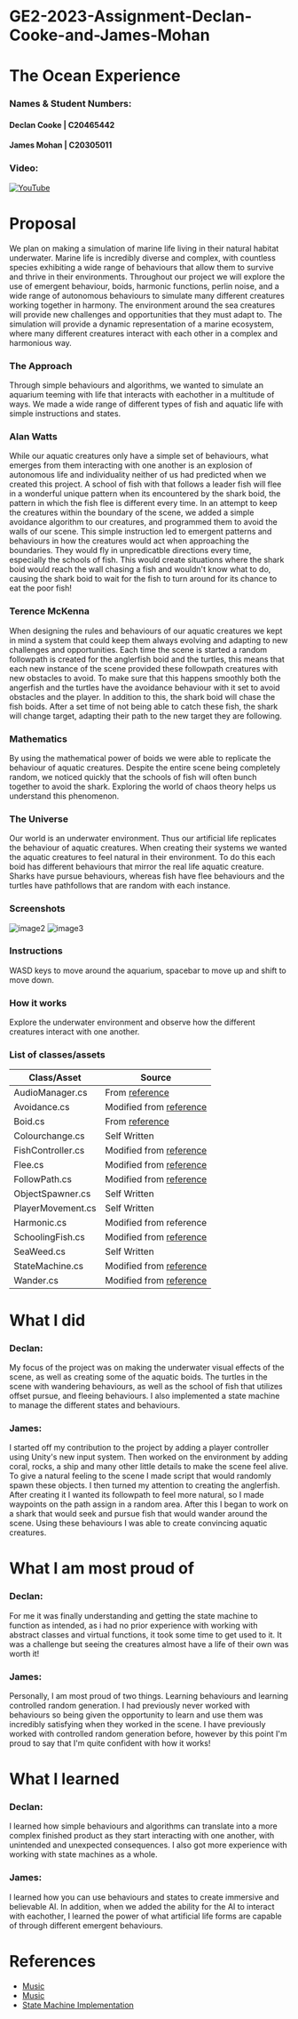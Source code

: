 # GE2-2023-Assignment-Declan-Cooke-and-James-Mohan

# The Ocean Experience

### Names & Student Numbers:
#### Declan Cooke | C20465442
#### James Mohan | C20305011

### Video: 
[![YouTube](https://cdn.discordapp.com/attachments/791490719700221952/1102687691084144681/OceanE1.JPG)](https://youtu.be/NhVqAsyVCXw)

# Proposal
We plan on making a simulation of marine life living in their natural habitat underwater. Marine life is incredibly diverse and complex, with countless species exhibiting a wide range of behaviours that allow them to survive and thrive in their environments. Throughout our project we will explore the use of emergent behaviour, boids, harmonic functions, perlin noise, and a wide range of autonomous behaviours to simulate many different creatures working together in harmony. The environment around the sea creatures will provide new challenges and opportunities that they must adapt to. The simulation will provide a dynamic representation of a marine ecosystem, where many different creatures interact with each other in a complex and harmonious way.

### The Approach
Through simple behaviours and algorithms, we wanted to simulate an aquarium teeming with life that interacts with eachother in a multitude of ways. We made a wide range of different types of fish and aquatic life with simple instructions and states. 


### Alan Watts
While our aquatic creatures only have a simple set of behaviours, what emerges from them interacting with one another is an explosion of autonomous life and individuality neither of us had predicted when we created this project. A school of fish with that follows a leader fish will flee in a wonderful unique pattern when its encountered by the shark boid, the pattern in which the fish flee is different every time. In an attempt to keep the creatures within the boundary of the scene, we added a simple avoidance algorithm to our creatures, and programmed them to avoid the walls of our scene. This simple instruction led to emergent patterns and behaviours in how the creatures would act when approaching the boundaries. They would fly in unpredicatble directions every time, especially the schools of fish. This would create situations where the shark boid would reach the wall chasing a fish and wouldn't know what to do, causing the shark boid to wait for the fish to turn around for  its chance to eat the poor fish! 

### Terence McKenna
When designing the rules and behaviours of our aquatic creatures we kept in mind a system that could keep them always evolving and adapting to new challenges and opportunities. Each time the scene is started a random followpath is created for the anglerfish boid and the turtles, this means that each new instance of the scene provided these followpath creatures with new obstacles to avoid. To make sure that this happens smoothly both the angerfish and the turtles have the avoidance behaviour with it set to avoid obstacles and the player. In addition to this, the shark boid will chase the fish boids. After a set time of not being able to catch these fish, the shark will change target, adapting their path to the new target they are following.

### Mathematics
By using the mathematical power of boids we were able to replicate the behaviour of aquatic creatures. Despite the entire scene being completely random, we noticed quickly that the schools of fish will often bunch together to avoid the shark. Exploring the world of chaos theory helps us understand this phenomenon.

### The Universe
Our world is an underwater environment. Thus our artificial life replicates the behaviour of aquatic creatures. When creating their systems we wanted the aquatic creatures to feel natural in their environment. To do this each boid has different behaviours that mirror the real life aquatic creature. Sharks have pursue behaviours, whereas fish have flee behaviours and the turtles have pathfollows that are random with each instance.


### Screenshots
![image2](https://cdn.discordapp.com/attachments/791490719700221952/1102687691331616808/OceanE2.JPG)
![image3](https://cdn.discordapp.com/attachments/791490719700221952/1102687691558096987/OceanE3.JPG)

### Instructions
WASD keys to move around the aquarium, spacebar to move up and shift to move down.

### How it works
Explore the underwater environment and observe how the different creatures interact with one another.

### List of classes/assets

| **Class/Asset** | **Source** |
|----------------|-----------------------|
|AudioManager.cs| From [reference](https://www.youtube.com/watch?v=6OT43pvUyfY&ab_channel=Brackeys)|
|Avoidance.cs| Modified from [reference](https://github.com/skooter500/GE2-2021-2022)|
|Boid.cs| From [reference](https://github.com/skooter500/GE2-2021-2022)|
|Colourchange.cs| Self Written|
|FishController.cs| Modified from [reference](https://github.com/skooter500/GE2-2021-2022)|
|Flee.cs| Modified from [reference](https://github.com/skooter500/GE2-2021-2022)|
|FollowPath.cs| Modified from [reference](https://github.com/skooter500/GE2-2021-2022)|
|ObjectSpawner.cs| Self Written|
|PlayerMovement.cs| Self Written|
|Harmonic.cs| Modified from reference|
|SchoolingFish.cs| Modified from [reference](https://github.com/skooter500/GE2-2021-2022)|
|SeaWeed.cs| Self Written|
|StateMachine.cs |Modified from [reference](https://github.com/skooter500/GE2-2021-2022)|
|Wander.cs| Modified from [reference](https://github.com/skooter500/GE2-2021-2022)|



# What I did
### Declan:
My focus of the project was on making the underwater visual effects of the scene, as well as creating some of the aquatic boids. The turtles in the scene with wandering behaviours, as well as the school of fish that utilizes offset pursue, and fleeing behaviours. I also implemented a state machine to manage the different states and behaviours. 

### James:
I started off my contribution to the project by adding a player controller using Unity's new input system. Then worked on the environment by adding coral, rocks, a ship and many other little details to make the scene feel alive. To give a natural feeling to the scene I made script that would randomly spawn these objects. I then turned my attention to creating the anglerfish. After creating it I wanted its followpath to feel more natural, so I made waypoints on the path assign in a random area. After this I began to work on a shark that would seek and pursue fish that would wander around the scene. Using these behaviours I was able to create convincing aquatic creatures.

# What I am most proud of 
### Declan:
For me it was finally understanding and getting the state machine to function as intended, as i had no prior experience with working with abstract classes and virtual functions, it took some time to get used to it. It was a challenge but seeing the creatures almost have a life of their own was worth it!

### James:
Personally, I am most proud of two things. Learning behaviours and learning controlled random generation. I had previously never worked with behaviours so being given the opportunity to learn and use them was incredibly satisfying when they worked in the scene. I have previously worked with controlled random generation before, however by this point I'm proud to say that I'm quite confident with how it works!

# What I learned
### Declan:
I learned how simple behaviours and algorithms can translate into a more complex finished product as they start interacting with one another, with unintended and unexpected consequences. I also got more experience with working with state machines as a whole.

### James:
I learned how you can use behaviours and states to create immersive and believable AI. In addition, when we added the ability for the AI to interact with eachother, I learned the power of what artificial life forms are capable of through different emergent behaviours.


# References
- [Music](https://www.youtube.com/watch?v=lJuK3NLaC1Y&ab_channel=CharlesTrenet-Topic)
- [Music](https://www.youtube.com/watch?v=76nZSz3Omyg)
- [State Machine Implementation](https://youtu.be/G1bd75R10m4)

